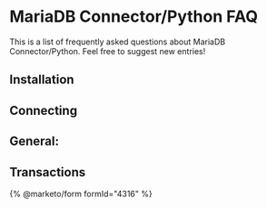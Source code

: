 # MariaDB Connector/Python FAQ

<a id="faq"></a>

This is a list of frequently asked questions about MariaDB Connector/Python. Feel free to suggest new
entries!

<a id="installation-faq"></a>

## Installation

## Connecting

## General:

## Transactions

{% @marketo/form formId="4316" %}
